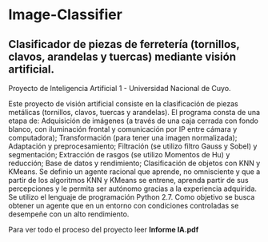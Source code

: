 # Image-Classifier

## Clasificador de piezas de ferretería (tornillos, clavos, arandelas y tuercas) mediante visión artificial.

Proyecto de Inteligencia Artificial 1 - Universidad Nacional de Cuyo.

Este proyecto de visión artificial consiste en la clasificación de piezas metálicas (tornillos, clavos, tuercas y arandelas). 
El programa consta de una etapa de: Adquisición de imágenes (a través de una caja cerrada con fondo blanco, con iluminación frontal y comunicación por IP 
entre cámara y computadora); Transformación (para tener una imagen normalizada); Adaptación y preprocesamiento; Filtración (se utilizo filtro Gauss y Sobel) 
y segmentación; Extracción de rasgos (se utilizo Momentos de Hu) y reducción; Base de datos y rendimiento; Clasificación de objetos con KNN y KMeans. 
Se definio un agente racional que aprende, no omnisciente y que a partir de los algoritmos KNN y KMeans se entrene, aprenda  partir de sus percepciones 
y le permita ser autónomo gracias a la experiencia adquirida. Se utilizo el lenguaje de programación Python 2.7. 
Como objetivo se busca obtener un agente que en un entorno con condiciones controladas se desempeñe con un alto rendimiento.

Para ver todo el proceso del proyecto leer **Informe IA.pdf**
